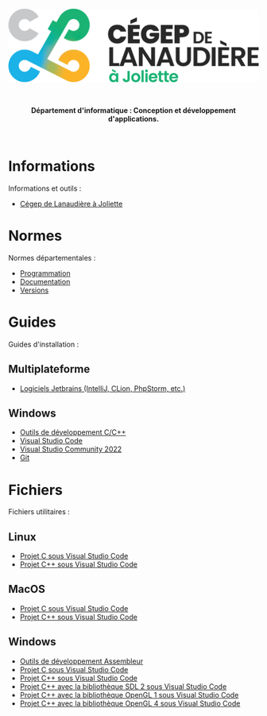 ![CLJ](Images/logo.png)

<br><p style="text-align: center"><b>Département d'informatique : Conception et développement d'applications.</b></p><br>

# Informations

Informations et outils :

- [Cégep de Lanaudière à Joliette](Documents/CLJ.md)

# Normes

Normes départementales :

- [Programmation](Documents/Normes.md)
- [Documentation](Documents/Doxygen.md)
- [Versions](Documents/Git.md)

# Guides

Guides d'installation :

## Multiplateforme

 - [Logiciels Jetbrains (IntelliJ, CLion, PhpStorm, etc.)](Documents/Jetbrains.md)

## Windows

- [Outils de développement C/C++](Documents/WINBuildTools.md)
- [Visual Studio Code](Documents/WINVSCode.md)
- [Visual Studio Community 2022](Documents/WINVisualStudio.md)
- [Git](Documents/WINGit.md)

# Fichiers

Fichiers utilitaires :

## Linux

- [Projet C sous Visual Studio Code](Files/LINVSCodeCProject.zip)
- [Projet C++ sous Visual Studio Code](Files/LINVSCodeCPPProject.zip)

## MacOS

- [Projet C sous Visual Studio Code](Files/MOSVSCodeCProject.zip)
- [Projet C++ sous Visual Studio Code](Files/MOSVSCodeCPPProject.zip)

## Windows

- [Outils de développement Assembleur](Files/WINAssembly.zip)
- [Projet C sous Visual Studio Code](Files/WINVSCC.zip)
- [Projet C++ sous Visual Studio Code](Files/WINVSCCPP.zip)
- [Projet C++ avec la bibliothèque SDL 2 sous Visual Studio Code](Files/WINVSCSDL2.zip)
- [Projet C++ avec la bibliothèque OpenGL 1 sous Visual Studio Code](Files/WINVSCOGL1.zip)
- [Projet C++ avec la bibliothèque OpenGL 4 sous Visual Studio Code](Files/WINVSCOGL4.zip)
